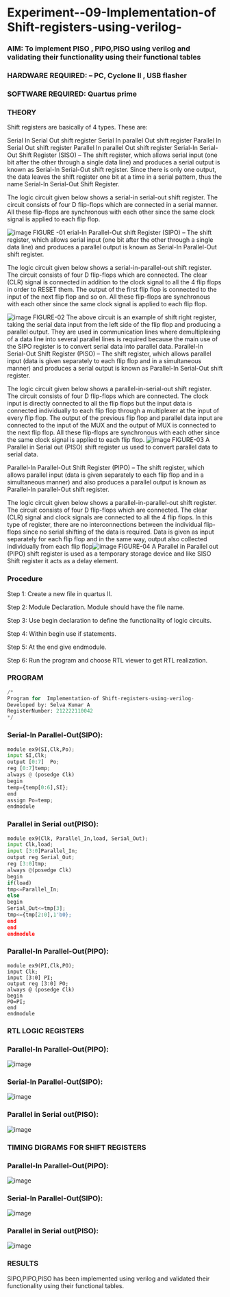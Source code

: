 
# Experiment--09-Implementation-of Shift-registers-using-verilog-
### AIM: To implement PISO , PIPO,PISO  using verilog and validating their functionality using their functional tables
### HARDWARE REQUIRED:  – PC, Cyclone II , USB flasher
### SOFTWARE REQUIRED:   Quartus prime
### THEORY 
Shift registers are basically of 4 types. These are:

Serial In Serial Out shift register
Serial In parallel Out shift register
Parallel In Serial Out shift register
Parallel In parallel Out shift register
Serial-In Serial-Out Shift Register (SISO) –
The shift register, which allows serial input (one bit after the other through a single data line) and produces a serial output is known as Serial-In Serial-Out shift register. Since there is only one output, the data leaves the shift register one bit at a time in a serial pattern, thus the name Serial-In Serial-Out Shift Register.

The logic circuit given below shows a serial-in serial-out shift register. The circuit consists of four D flip-flops which are connected in a serial manner. All these flip-flops are synchronous with each other since the same clock signal is applied to each flip flop.

![image](https://user-images.githubusercontent.com/36288975/172337366-540cc45e-11fe-4cce-9503-560dc704bc7d.png)
FIGURE -01 
erial-In Parallel-Out shift Register (SIPO) –
The shift register, which allows serial input (one bit after the other through a single data line) and produces a parallel output is known as Serial-In Parallel-Out shift register.

The logic circuit given below shows a serial-in-parallel-out shift register. The circuit consists of four D flip-flops which are connected. The clear (CLR) signal is connected in addition to the clock signal to all the 4 flip flops in order to RESET them. The output of the first flip flop is connected to the input of the next flip flop and so on. All these flip-flops are synchronous with each other since the same clock signal is applied to each flip flop.

![image](https://user-images.githubusercontent.com/36288975/172337438-03416c7e-7c9d-4939-ba34-c355b9fc79c5.png)
FIGURE-02
The above circuit is an example of shift right register, taking the serial data input from the left side of the flip flop and producing a parallel output. They are used in communication lines where demultiplexing of a data line into several parallel lines is required because the main use of the SIPO register is to convert serial data into parallel data.
Parallel-In Serial-Out Shift Register (PISO) –
The shift register, which allows parallel input (data is given separately to each flip flop and in a simultaneous manner) and produces a serial output is known as Parallel-In Serial-Out shift register.

The logic circuit given below shows a parallel-in-serial-out shift register. The circuit consists of four D flip-flops which are connected. The clock input is directly connected to all the flip flops but the input data is connected individually to each flip flop through a multiplexer at the input of every flip flop. The output of the previous flip flop and parallel data input are connected to the input of the MUX and the output of MUX is connected to the next flip flop. All these flip-flops are synchronous with each other since the same clock signal is applied to each flip flop.
![image](https://user-images.githubusercontent.com/36288975/172337544-1632407f-1743-4b17-b480-00663d01e59f.png)
FIGURE-03
A Parallel in Serial out (PISO) shift register us used to convert parallel data to serial data.

Parallel-In Parallel-Out Shift Register (PIPO) –
The shift register, which allows parallel input (data is given separately to each flip flop and in a simultaneous manner) and also produces a parallel output is known as Parallel-In parallel-Out shift register.

The logic circuit given below shows a parallel-in-parallel-out shift register. The circuit consists of four D flip-flops which are connected. The clear (CLR) signal and clock signals are connected to all the 4 flip flops. In this type of register, there are no interconnections between the individual flip-flops since no serial shifting of the data is required. Data is given as input separately for each flip flop and in the same way, output also collected individually from each flip flop![image](https://user-images.githubusercontent.com/36288975/172337661-babb1f90-6286-4d14-8cbd-26a380ee085e.png)
FIGURE-04
A Parallel in Parallel out (PIPO) shift register is used as a temporary storage device and like SISO Shift register it acts as a delay element.

### Procedure

Step 1:
Create a new file in quartus II.

Step 2:
Module Declaration. Module should have the file name.

Step 3:
Use begin declaration to define the functionality of logic circuits.

Step 4:
Within begin use if statements.

Step 5:
At the end give endmodule.

Step 6:
Run the program and choose RTL viewer to get RTL realization.


### PROGRAM 
~~~ python
/*
Program for  Implementation-of Shift-registers-using-verilog-
Developed by: Selva Kumar A
RegisterNumber: 212222110042 
*/
~~~
### Serial-In Parallel-Out(SIPO):
~~~ python
module ex9(SI,Clk,Po);
input SI,Clk;
output [0:7]  Po;
reg [0:7]temp;
always @ (posedge Clk)
begin
temp={temp[0:6],SI};
end
assign Po=temp;
endmodule 
~~~
### Parallel in Serial out(PISO):
~~~ python
module ex9(Clk, Parallel_In,load, Serial_Out);
input Clk,load;
input [3:0]Parallel_In;
output reg Serial_Out;
reg [3:0]tmp;
always @(posedge Clk)
begin
if(load)
tmp<=Parallel_In;
else
begin
Serial_Out<=tmp[3];
tmp<={tmp[2:0],1'b0};
end
end
endmodule
~~~
### Parallel-In Parallel-Out(PIPO):
~~~
module ex9(PI,Clk,PO);
input Clk;
input [3:0] PI;
output reg [3:0] PO;
always @ (posedge Clk)
begin
PO=PI;
end 
endmodule 
~~~
### RTL LOGIC  REGISTERS   
### Parallel-In Parallel-Out(PIPO):
![image](https://github.com/Selvakumar525/Exercise-09-Shift-registers-using-verilog-/assets/120643262/90020fa0-0d27-423e-9c15-ce88cd79fc72)
### Serial-In Parallel-Out(SIPO):
![image](https://github.com/Selvakumar525/Exercise-09-Shift-registers-using-verilog-/assets/120643262/02af8267-4572-4f99-8e72-5df2400d7fdd)
### Parallel in Serial out(PISO):
![image](https://github.com/Selvakumar525/Exercise-09-Shift-registers-using-verilog-/assets/120643262/7d06bb61-6a58-4835-ac30-2d556a0b03c2)









### TIMING DIGRAMS FOR SHIFT REGISTERS
### Parallel-In Parallel-Out(PIPO):
![image](https://github.com/Selvakumar525/Exercise-09-Shift-registers-using-verilog-/assets/120643262/a0af184a-5d89-48fc-8302-47829fca46f5)

### Serial-In Parallel-Out(SIPO):
![image](https://github.com/Selvakumar525/Exercise-09-Shift-registers-using-verilog-/assets/120643262/62cfb09c-faa5-4a72-875d-487ce3f71f62)

### Parallel in Serial out(PISO):
![image](https://github.com/Selvakumar525/Exercise-09-Shift-registers-using-verilog-/assets/120643262/e80e2254-4ee5-4a9f-9d29-1ad9a4fc1910)






### RESULTS 
SIPO,PIPO,PISO has been implemented using verilog and validated their functionality using their functional tables.
